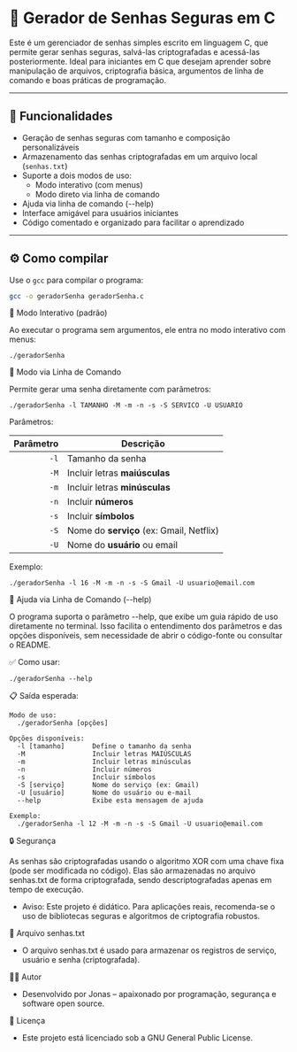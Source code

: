 # 🔐 Gerador de Senhas Seguras em C

Este é um gerenciador de senhas simples escrito em linguagem C, que permite gerar senhas seguras, salvá-las criptografadas e acessá-las posteriormente. Ideal para iniciantes em C que desejam aprender sobre manipulação de arquivos, criptografia básica, argumentos de linha de comando e boas práticas de programação.

---

## 🚀 Funcionalidades

- Geração de senhas seguras com tamanho e composição personalizáveis
- Armazenamento das senhas criptografadas em um arquivo local (`senhas.txt`)
- Suporte a dois modos de uso:
  - Modo interativo (com menus)
  - Modo direto via linha de comando
- Ajuda via linha de comando (--help)
- Interface amigável para usuários iniciantes
- Código comentado e organizado para facilitar o aprendizado

---

## ⚙️ Como compilar

Use o `gcc` para compilar o programa:

```bash
gcc -o geradorSenha geradorSenha.c
```

🧪 Modo Interativo (padrão)

Ao executar o programa sem argumentos, ele entra no modo interativo com menus:

```
./geradorSenha
```

🧩 Modo via Linha de Comando

Permite gerar uma senha diretamente com parâmetros:

```
./geradorSenha -l TAMANHO -M -m -n -s -S SERVICO -U USUARIO
```

Parâmetros:

| Parâmetro | Descrição                                |
| --------: | ---------------------------------------- |
|      `-l` | Tamanho da senha                         |
|      `-M` | Incluir letras **maiúsculas**            |
|      `-m` | Incluir letras **minúsculas**            |
|      `-n` | Incluir **números**                      |
|      `-s` | Incluir **símbolos**                     |
|      `-S` | Nome do **serviço** (ex: Gmail, Netflix) |
|      `-U` | Nome do **usuário** ou email             |

Exemplo:

```
./geradorSenha -l 16 -M -m -n -s -S Gmail -U usuario@email.com
```

📘 Ajuda via Linha de Comando (--help)

O programa suporta o parâmetro --help, que exibe um guia rápido de uso diretamente no terminal. Isso facilita o entendimento dos parâmetros e das opções disponíveis, sem necessidade de abrir o código-fonte ou consultar o README.

✅ Como usar:

```
./geradorSenha --help
```

📋 Saída esperada:

```
Modo de uso:
  ./geradorSenha [opções]

Opções disponíveis:
  -l [tamanho]       Define o tamanho da senha
  -M                 Incluir letras MAIÚSCULAS
  -m                 Incluir letras minúsculas
  -n                 Incluir números
  -s                 Incluir símbolos
  -S [serviço]       Nome do serviço (ex: Gmail)
  -U [usuário]       Nome do usuário ou e-mail
  --help             Exibe esta mensagem de ajuda

Exemplo:
  ./geradorSenha -l 12 -M -m -n -s -S Gmail -U usuario@email.com
```

🔒 Segurança

As senhas são criptografadas usando o algoritmo XOR com uma chave fixa (pode ser modificada no código). Elas são armazenadas no arquivo senhas.txt de forma criptografada, sendo descriptografadas apenas em tempo de execução.

- Aviso: Este projeto é didático. Para aplicações reais, recomenda-se o uso de bibliotecas seguras e algoritmos de criptografia robustos.

📁 Arquivo senhas.txt

- O arquivo senhas.txt é usado para armazenar os registros de serviço, usuário e senha (criptografada).

👨‍💻 Autor

- Desenvolvido por Jonas – apaixonado por programação, segurança e software open source.

📝 Licença

- Este projeto está licenciado sob a GNU General Public License.
